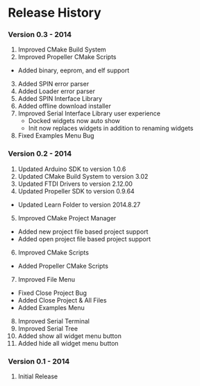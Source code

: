 Release History
===============

### Version 0.3 - 2014

1. Improved CMake Build System
2. Improved Propeller CMake Scripts
  * Added binary, eeprom, and elf support
3. Added SPIN error parser
4. Added Loader error parser
5. Added SPIN Interface Library
6. Added offline download installer
7. Improved Serial Interface Library user experience
    * Docked widgets now auto show
    * Init now replaces widgets in addition to renaming widgets
8. Fixed Examples Menu Bug

### Version 0.2 - 2014

1. Updated Arduino SDK to version 1.0.6
2. Updated CMake Build System to version 3.02
3. Updated FTDI Drivers to version 2.12.00
4. Updated Propeller SDK to version 0.9.64
  * Updated Learn Folder to version 2014.8.27
5. Improved CMake Project Manager
  * Added new project file based project support
  * Added open project file based project support
6. Improved CMake Scripts
  * Added Propeller CMake Scripts
7. Improved File Menu
  * Fixed Close Project Bug
  * Added Close Project & All Files
  * Added Examples Menu
8. Improved Serial Terminal
9. Improved Serial Tree
10. Added show all widget menu button
11. Added hide all widget menu button

### Version 0.1 - 2014

1. Initial Release

